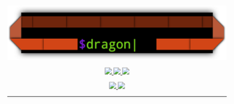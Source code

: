 
<p align="center"><img src="doc/dragon.png" width="512" /></p>
<p align="center">
  <a href="https://golang.org">
    <img src="https://img.shields.io/badge/language-Go-d65d0e.svg?style=flat-square" />
  </a>
  <a href="https://github.com/dawikur/dragon/releases">
    <img src="https://img.shields.io/github/release/dawikur/dragon.svg?style=flat-square" />
  </a>
  <a href="https://github.com/dawikur/dragon/blob/master/LICENSE">
    <img src="https://img.shields.io/github/license/dawikur/dragon.svg?style=flat-square" />
  </a>
</p>
<p align="center">
  <a href="https://travis-ci.org/dawikur/dragon/">
    <img src="https://img.shields.io/travis/dawikur/dragon.svg?style=flat-square" />
  </a>
  <a href="https://codecov.io/gh/dawikur/dragon/">
    <img src="https://img.shields.io/codecov/c/github/dawikur/dragon.svg?style=flat-square" />
  </a>
</p>

---
